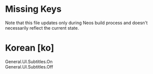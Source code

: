 # Missing Keys
Note that this file updates only during Neos build process and doesn't necessarily reflect the current state.

# Korean [ko]
General.UI.Subtitles.On  
General.UI.Subtitles.Off  

